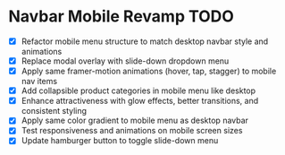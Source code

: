 # Navbar Mobile Revamp TODO

- [x] Refactor mobile menu structure to match desktop navbar style and animations
- [x] Replace modal overlay with slide-down dropdown menu
- [x] Apply same framer-motion animations (hover, tap, stagger) to mobile nav items
- [x] Add collapsible product categories in mobile menu like desktop
- [x] Enhance attractiveness with glow effects, better transitions, and consistent styling
- [x] Apply same color gradient to mobile menu as desktop navbar
- [x] Test responsiveness and animations on mobile screen sizes
- [x] Update hamburger button to toggle slide-down menu
